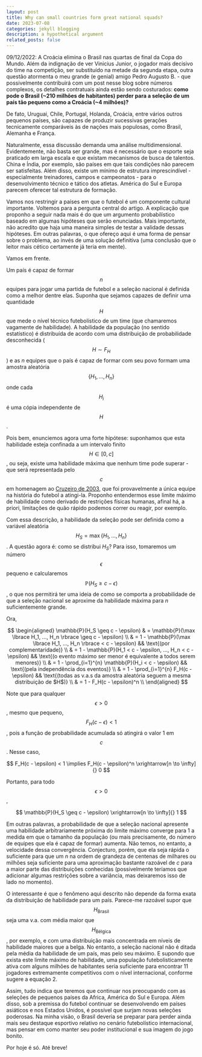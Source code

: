 ```yaml
---
layout: post
title: Why can small countries form great national squads?
date: 2023-07-08
categories: jekyll blogging
description: a hypothetical argument
related_posts: false
---
```


09/12/2022: A Croácia elimina o Brasil nas quartas de final da Copa do Mundo. Além da indignação de ver Vinicius Junior, o jogador mais decisivo do time na competição, ser substituído na metade da segunda etapa, outra questão atormenta o meu grande (e genial) amigo Pedro Augusto B. - que possivelmente contribuirá com um post nesse blog sobre números complexos, os detalhes contratuais ainda estão sendo costurados: **como pode o Brasil (~210 milhões de habitantes) perder para a seleção de um país tão pequeno como a Croácia (~4 milhões)?**

De fato, Uruguai, Chile, Portugal, Holanda, Croácia, entre vários outros pequenos países, são capazes de produzir sucessivas gerações tecnicamente comparáveis às de nações mais populosas, como Brasil, Alemanha e França.

Naturalmente, essa discussão demanda uma análise multidimensional. Evidentemente, não basta ser grande, mas é necessário que o esporte seja praticado em larga escala e que existam mecanismos de busca de talentos. China e Índia, por exemplo, são países em que tais condições não parecem ser satisfeitas. Além disso, existe um mínimo de estrutura imprescindível - especialmente treinadores, campos e campeonatos - para o desenvolvimento técnico e tático dos atletas. América do Sul e Europa parecem oferecer tal estrutura de formação.

Vamos nos restringir a países em que o futebol é um componente cultural importante. Voltemos para a pergunta central do artigo. A explicação que proponho a seguir nada mais é do que um argumento probabilístico baseado em algumas hipóteses que serão enunciadas. Mais importante, não acredito que haja uma maneira simples de testar a validade dessas hipóteses. Em outras palavras, o que ofereço aqui é uma forma de pensar sobre o problema, ao invés de uma solução definitiva (uma conclusão que o leitor mais cético certamente já teria em mente).

Vamos em frente.

Um país é capaz de formar $$n$$ equipes para jogar uma partida de futebol e a seleção nacional é definida como a melhor dentre elas. Suponha que sejamos capazes de definir uma quantidade $$H$$ que mede o nível técnico futebolístico de um time (que chamaremos vagamente de habilidade). A habilidade da população (no sentido estatístico) é distribuída de acordo com uma distribuição de probabilidade desconhecida ($$H \sim F_H$$) e as $n$ equipes que o país é capaz de formar com seu povo formam uma amostra aleatória $$\lbrace H_1, ..., H_n \rbrace$$ onde cada $$H_i$$ é uma cópia independente de $$H$$.

Pois bem, enunciemos agora uma forte hipótese: suponhamos que esta habilidade esteja confinada a um intervalo finito $$H \in [0, c]$$, ou seja, existe uma habilidade máxima que nenhum time pode superar - que será representada pelo $$c$$ em homenagem ao [Cruzeiro de 2003][cruzeiro_2003], que foi provavelmente a única equipe na história do futebol a atingi-la. Proponho entendermos esse limite máximo de habilidade como derivado de restrições físicas humanas, afinal há, a priori, limitações de quão rápido podemos correr ou reagir, por exemplo.

Com essa descrição, a habilidade da seleção pode ser definida como a variável aleatória $$H_S = \max \lbrace H_1, ..., H_n \rbrace$$. A questão agora é: como se distribui $H_S$? Para isso, tomaremos um número $$\epsilon$$ pequeno e calcularemos $$\mathbb{P}(H_S \geq c - \epsilon)$$, o que nos permitirá ter uma ideia de como se comporta a probabilidade de que a seleção nacional se aproxime da habilidade máxima para $n$ suficientemente grande.

Ora,

$$
\begin{aligned}
 \mathbb{P}(H_S \geq c - \epsilon) 
  & = \mathbb{P}(\max \lbrace H_1, ..., H_n \rbrace \geq c - \epsilon) \\ 
  & = 1 - \mathbb{P}(\max \lbrace H_1, ..., H_n \rbrace < c - \epsilon) && \text{(por complementaridade)}  \\
  & = 1 - \mathbb{P}(H_1 < c - \epsilon, ..., H_n < c - \epsilon) && \text{(o evento máximo ser menor é equivalente a todos serem menores)}  \\
  & = 1 - \prod_{i=1}^{n} \mathbb{P}(H_i < c - \epsilon) && \text{(pela independência dos eventos)}  \\
  & = 1 - \prod_{i=1}^{n} F_H(c - \epsilon) && \text{(todas as v.a.s da amostra aleatória seguem a mesma distribuição de $H$)}  \\
  & = 1 - F_H(c - \epsilon)^n \\
\end{aligned}
$$

Note que para qualquer $$\epsilon > 0$$, mesmo que pequeno, $$F_H(c - \epsilon) < 1$$, pois a função de probabilidade acumulada só atingirá o valor 1 em $$c$$. Nesse caso,

$$
F_H(c - \epsilon) < 1 \implies F_H(c - \epsilon)^n \xrightarrow[n \to \infty]{} 0
$$

Portanto, para todo $$\epsilon > 0$$,

$$
\mathbb{P}(H_S \geq c - \epsilon) \xrightarrow[n \to \infty]{} 1
$$

Em outras palavras, a probabilidade de que a seleção nacional apresente uma habilidade arbitrariamente próxima do limite máximo converge para 1 a medida em que o tamanho da população (ou mais precisamente, do número de equipes que ela é capaz de formar) aumenta. Não temos, no entanto, a velocidade dessa convergência. Conjecturo, porém, que ela seja rápida o suficiente para que um $n$ na ordem de grandeza de centenas de milhares ou milhões seja suficiente para uma aproximação bastante razoável de $c$ para a maior parte das distribuições conhecidas (possivelmente teríamos que adicionar algumas restrições sobre a variância, mas deixaremos isso de lado no momento).

O interessante é que o fenômeno aqui descrito não depende da forma exata da distribuição de habilidade para um país. Parece-me razoável supor que $$H_{\text{Brasil}}$$ seja uma v.a. com média maior que $$H_{\text{Bélgica}}$$, por exemplo, e com uma distribuição mais concentrada em níveis de habilidade maiores que a belga. No entanto, a seleção nacional não é ditada pela média da habilidade de um país, mas pelo seu máximo. E supondo que exista este limite máximo de habilidade, uma população futebolisticamente ativa com alguns milhões de habitantes seria suficiente para encontrar 11 jogadores extremamente competitivos com o nível internacional, conforme sugere a equação 2.

Assim, tudo indica que teremos que continuar nos preocupando com as seleções de pequenos países da Africa, América do Sul e Europa. Além disso, sob a premissa do futebol continuar se desenvolvendo em países asiáticos e nos Estados Unidos, é possível que surjam novas seleções poderosas. Na minha visão, o Brasil deveria se preparar para perder ainda mais seu destaque esportivo relativo no cenário futebolístico internacional, mas pensar em como manter seu poder institucional e sua imagem do jogo bonito.   


Por hoje é só. Até breve!

[cruzeiro_2003]: https://en.wikipedia.org/wiki/2003_Campeonato_Brasileiro_S%C3%A9rie_A

